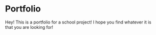 # Portfolio
Hey! This is a portfolio for a school project!
I hope you find whatever it is that you are looking for!
